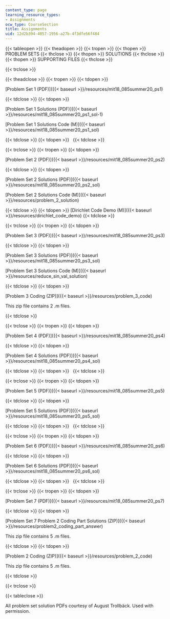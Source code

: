 ```yaml
---
content_type: page
learning_resource_types:
- Assignments
ocw_type: CourseSection
title: Assignments
uid: 12d2b394-4057-1956-a27b-4f3dfe56f484
---
```


{{< tableopen >}}
{{< theadopen >}}
{{< tropen >}}
{{< thopen >}}
PROBLEM SETS
{{< thclose >}}
{{< thopen >}}
SOLUTIONS
{{< thclose >}}
{{< thopen >}}
SUPPORTING FILES
{{< thclose >}}

{{< trclose >}}

{{< theadclose >}}
{{< tropen >}}
{{< tdopen >}}


[Problem Set 1 (PDF)]({{< baseurl >}}/resources/mit18_085summer20_ps1)


{{< tdclose >}}
{{< tdopen >}}


[Problem Set 1 Solutions (PDF)]({{< baseurl >}}/resources/mit18_085summer20_ps1_sol-1)

[Problem Set 1 Solutions Code (M)]({{< baseurl >}}/resources/mit18_085summer20_ps1_sol)


{{< tdclose >}}
{{< tdopen >}}
 
{{< tdclose >}}

{{< trclose >}}
{{< tropen >}}
{{< tdopen >}}


[Problem Set 2 (PDF)]({{< baseurl >}}/resources/mit18_085summer20_ps2)


{{< tdclose >}}
{{< tdopen >}}


[Problem Set 2 Solutions (PDF)]({{< baseurl >}}/resources/mit18_085summer20_ps2_sol)

[Problem Set 2 Solutions Code (M)]({{< baseurl >}}/resources/problem_2_solution)


{{< tdclose >}}
{{< tdopen >}}
[Dirichlet Code Demo (M)]({{< baseurl >}}/resources/dirichlet_code_demo)
{{< tdclose >}}

{{< trclose >}}
{{< tropen >}}
{{< tdopen >}}


[Problem Set 3 (PDF)]({{< baseurl >}}/resources/mit18_085summer20_ps3)


{{< tdclose >}}
{{< tdopen >}}


[Problem Set 3 Solutions (PDF)]({{< baseurl >}}/resources/mit18_085summer20_ps3_sol)

[Problem Set 3 Solutions Code (M)]({{< baseurl >}}/resources/reduce_sin_val_solution)


{{< tdclose >}}
{{< tdopen >}}


[Problem 3 Coding (ZIP)]({{< baseurl >}}/resources/problem_3_code)

This zip file contains 2 .m files.


{{< tdclose >}}

{{< trclose >}}
{{< tropen >}}
{{< tdopen >}}


[Problem Set 4 (PDF)]({{< baseurl >}}/resources/mit18_085summer20_ps4)


{{< tdclose >}}
{{< tdopen >}}


[Problem Set 4 Solutions (PDF)]({{< baseurl >}}/resources/mit18_085summer20_ps4_sol)


{{< tdclose >}}
{{< tdopen >}}
 
{{< tdclose >}}

{{< trclose >}}
{{< tropen >}}
{{< tdopen >}}


[Problem Set 5 (PDF)]({{< baseurl >}}/resources/mit18_085summer20_ps5)


{{< tdclose >}}
{{< tdopen >}}


[Problem Set 5 Solutions (PDF)]({{< baseurl >}}/resources/mit18_085summer20_ps5_sol)


{{< tdclose >}}
{{< tdopen >}}
 
{{< tdclose >}}

{{< trclose >}}
{{< tropen >}}
{{< tdopen >}}


[Problem Set 6 (PDF)]({{< baseurl >}}/resources/mit18_085summer20_ps6)


{{< tdclose >}}
{{< tdopen >}}


[Problem Set 6 Solutions (PDF)]({{< baseurl >}}/resources/mit18_085summer20_ps6_sol)


{{< tdclose >}}
{{< tdopen >}}
 
{{< tdclose >}}

{{< trclose >}}
{{< tropen >}}
{{< tdopen >}}


[Problem Set 7 (PDF)]({{< baseurl >}}/resources/mit18_085summer20_ps7)


{{< tdclose >}}
{{< tdopen >}}


[Problem Set 7 Problem 2 Coding Part Solutions (ZIP)]({{< baseurl >}}/resources/problem2_coding_part_answer)

This zip file contains 5 .m files.


{{< tdclose >}}
{{< tdopen >}}


[Problem 2 Coding (ZIP)]({{< baseurl >}}/resources/problem_2_code)

This zip file contains 5 .m files.


{{< tdclose >}}

{{< trclose >}}

{{< tableclose >}}

All problem set solution PDFs courtesy of August Trollbäck. Used with permission.